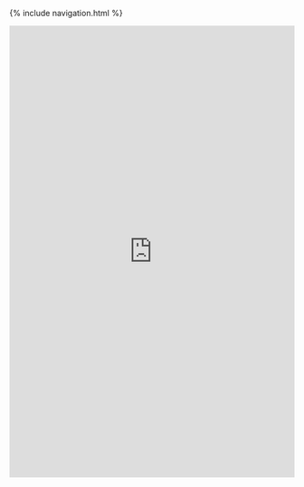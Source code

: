 {% include navigation.html %}

<iframe frameborder="0" width="100%" height="800px" src="https://replit.com/@SamiDeshatty/APCSA3#src/Menu.java">